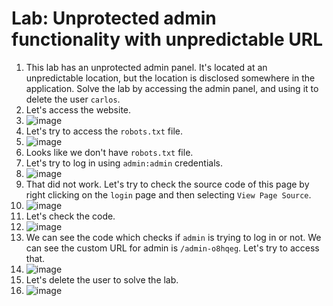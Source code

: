 #  Lab: Unprotected admin functionality with unpredictable URL

1.  This lab has an unprotected admin panel. It's located at an unpredictable location, but the location is disclosed somewhere in the application. Solve the lab by accessing the admin panel, and using it to delete the user `carlos`.
2.  Let's access the website.
3.  ![image](https://github.com/Lord-Edward/Web-Security-Academy-Learning-Paths/assets/117797209/e08325b2-e134-4d4b-a014-7860e08e17ed)
4.  Let's try to access the `robots.txt` file.
5.  ![image](https://github.com/Lord-Edward/Web-Security-Academy-Learning-Paths/assets/117797209/4b7f7c32-a7dd-4704-bbe9-ea493fc0af00)
6.  Looks like we don't have `robots.txt` file.
7.  Let's try to log in using `admin:admin` credentials.
8.  ![image](https://github.com/Lord-Edward/Web-Security-Academy-Learning-Paths/assets/117797209/e796372b-87e2-4858-bbb0-36cb04652102)
9.  That did not work. Let's try to check the source code of this page by right clicking on the `login` page and then selecting `View Page Source`.
10.  ![image](https://github.com/Lord-Edward/Web-Security-Academy-Learning-Paths/assets/117797209/2d68caba-b246-4742-be42-a866b3b78359)
11.  Let's check the code.
12.  ![image](https://github.com/Lord-Edward/Web-Security-Academy-Learning-Paths/assets/117797209/ff821533-2bbe-46a8-98c5-b83120e8a34d)
13.  We can see the code which checks if `admin` is trying to log in or not. We can see the custom URL for admin is `/admin-o8hqeg`. Let's try to access that.
14.  ![image](https://github.com/Lord-Edward/Web-Security-Academy-Learning-Paths/assets/117797209/8dab6272-eefc-437a-9708-d995cf505d29)
15.  Let's delete the user to solve the lab.
16.  ![image](https://github.com/Lord-Edward/Web-Security-Academy-Learning-Paths/assets/117797209/b28eb4f1-a942-4f98-a622-8e2132d928fb)






